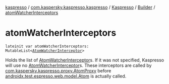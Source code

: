 [kaspresso](../../../index.md) / [com.kaspersky.kaspresso.kaspresso](../../index.md) / [Kaspresso](../index.md) / [Builder](index.md) / [atomWatcherInterceptors](./atom-watcher-interceptors.md)

# atomWatcherInterceptors

`lateinit var atomWatcherInterceptors: MutableList<`[`AtomWatcherInterceptor`](../../../com.kaspersky.kaspresso.interceptors.watcher.view/-atom-watcher-interceptor/index.md)`>`

Holds the list of [AtomWatcherInterceptor](../../../com.kaspersky.kaspresso.interceptors.watcher.view/-atom-watcher-interceptor/index.md)s.
If it was not specified, Kaspresso will use no [AtomWatcherInterceptor](../../../com.kaspersky.kaspresso.interceptors.watcher.view/-atom-watcher-interceptor/index.md)s.
These interceptors are called by [com.kaspersky.kaspresso.proxy.AtomProxy](../../../com.kaspersky.kaspresso.proxy/-atom-proxy/index.md)
before [androidx.test.espresso.web.model.Atom](#) is actually called.

